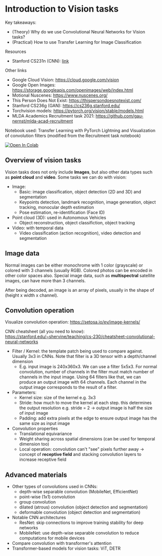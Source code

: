# Introduction to Vision tasks

Key takeaways: 

- (Theory) Why do we use Convolutional Neural Networks for Vision tasks?
- (Practical) How to use Transfer Learning for Image Classification

Resources

- Stanford CS231n (CNN): [link](https://cs231n.github.io/)

Other links

- Google Cloud Vision: https://cloud.google.com/vision
- Google Open Images: https://storage.googleapis.com/openimages/web/index.html
- Motional Nuscenes: https://www.nuscenes.org/
- This Person Does Not Exist: https://thispersondoesnotexist.com/
- Stanford CS236g (GAN): https://cs236g.stanford.edu/
- Torchvision models: https://pytorch.org/vision/stable/models.html
- MLDA Academics Recruitment task 2021: https://github.com/gau-nernst/mlda-acad-recruitment

Notebook used: Transfer Learning with PyTorch Lightning and Visualization of convolution filters (modified from the Recruitment task notebook)

[![Open In Colab](https://colab.research.google.com/assets/colab-badge.svg)](https://colab.research.google.com/github/MLDA-NTU/ml-training-programme-2021-22/blob/main/Week%208/Animal_crossing_vs_Doom.ipynb)

## Overview of vision tasks

Vision tasks does not only include **Images**, but also other data types such as **point cloud** and **video**. Some tasks we can do with vision:

- Image:
    - Basic: image classification, object detection (2D and 3D) and segmentation
    - Keypoints detection, landmark recognition, image generation, object tracking, monocular depth estimation
    - Pose estimation, re-identification (Face ID)
- Point cloud (3D): used in Autonomous Vehicles
    - Object reconstruction, object classifiction, object tracking
- Video: with temporal data
    - Video classification (action recognition), video detection and segmentation

## Image data

Normal images can be either monochrome with 1 color (grayscale) or colored with 3 channels (usually RGB). Colored photos can be encoded in other color spaces also. Special image data, such as **multispectral** satellite images, can have more than 3 channels.

After being decoded, an image is an array of pixels, usually in the shape of (height x width x channel).

## Convolution operation

Visualize convolution operation: https://setosa.io/ev/image-kernels/

CNN cheatsheet (all you need to know): https://stanford.edu/~shervine/teaching/cs-230/cheatsheet-convolutional-neural-networks

- Filter / Kernel: the template patch being used to compare against. Usually 3x3 in CNNs. Note that filter is a 3D tensor with a depth/channel dimension
    - E.g. input image is 240x360x3. We can use a filter 5x5x3. For normal convolution, number of channels in the filter must match number of channels in the input image. Using 64 filters like that, we can produce an output image with 64 channels. Each channel in the output image corresponds to the result of a filter.
- Parameters:
    - Kernel size: size of the kernel e.g. 3x3
    - Stride: how much to move the kernel at each step. this determines the output resolution e.g. stride = 2 → output image is half the size of input image
    - Padding: add extra pixels at the edge to ensure output image has the same size as input image 
- Convolution properties
    - Translational equivariance
    - Weight sharing across spatial dimensions (can be used for temporal dimension too)
    - Local operation: convolution can't "see" pixels further away → concept of **receptive field** and stacking convolution layers to increase receptive field

## Advanced materials

- Other types of convolutions used in CNNs: 
    - depth-wise separable convolution (MobileNet, EfficientNet)
    - point-wise (1x1) convolution
    - group convolution
    - dilated (atrous) convolution (object detection and segmentation)
    - deformable convolution (object detection and segmentation)
- Notable CNN architectures
    - ResNet: skip connections to improve training stability for deep networks
    - MobileNet: use depth-wise separable convolution to reduce computations for mobile devices
- Compare convolution with transformer's attention
- Transformer-based models for vision tasks: ViT, DETR
